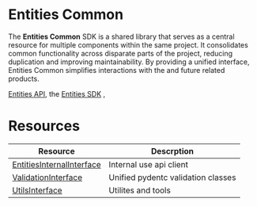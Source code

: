 
# Entities Common 
The **Entities Common** SDK is a shared library that serves as a central resource for multiple components within the same
project. It consolidates common functionality across disparate parts of the project, reducing duplication and improving 
maintainability. By providing a unified interface, Entities Common simplifies interactions with the 
and future related products.

[Entities API](https://github.com/frankie336/entities_api), the [Entities SDK](https://github.com/frankie336/entitites_sdk)  ,


# Resources

| Resource                                                 | Descrption                         |
|----------------------------------------------------------|------------------------------------|
| [EntitiesInternalInterface](/docs/internal_interface.md) | Internal use api client            |
| [ValidationInterface](/docs/validation_interface.md)     | Unified pydentc validation classes |
| [UtilsInterface](/docs/utils_interface.md)               | Utilites and tools                 |
